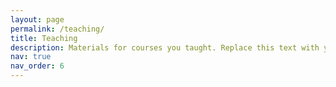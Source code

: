 ```yaml
---
layout: page
permalink: /teaching/
title: Teaching
description: Materials for courses you taught. Replace this text with your description.
nav: true
nav_order: 6
---
```

